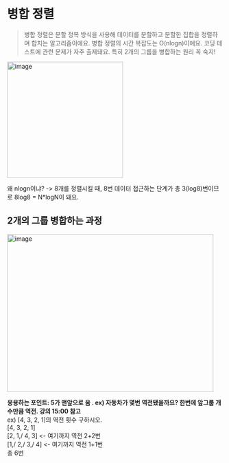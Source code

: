 병합 정렬
=========
> 병합 정렬은 분할 정복 방식을 사용해 데이터를 분할하고 분할한 집합을 정렬하며 합치는 알고리즘이에요.
> 병합 정렬의 시간 복잡도는 O(nlogn)이에요.
> 코딩 테스트에 관련 문제가 자주 출제돼요. 특히 2개의 그룹을 병합하는 원리 꼭 숙지!


<img width="270" height="270" alt="image" src="https://github.com/user-attachments/assets/d954ebe4-1c0b-47f0-8f52-8acb9021b318" />

왜 nlogn이냐?
-> 8개를 정렬시킬 때, 8번 데이터 접근하는 단계가 총 3(log8)번이므로 8log8 = N*logN이 돼요.

2개의 그룹 병합하는 과정
-----------------
<img width="481" height="367" alt="image" src="https://github.com/user-attachments/assets/63d8bc6a-aa09-402f-95fe-05f9b25f7187" />

**응용하는 포인트:  5가 맨앞으로 옴 . ex) 자동차가 몇번 역전됐을까요? 한번에 앞그룹 개수만큼 역전. 강의 15:00 참고**  
ex) [4, 3, 2, 1]의 역전 횟수 구하시오.  
[4, 3, 2, 1]  
[2, 1,/ 4, 3] <- 여기까지 역전 2+2번  
[1,/ 2,/ 3,/ 4] <- 여기까지 역전 1+1번  
총 6번  
